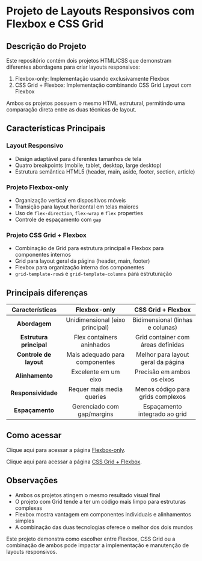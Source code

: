 # Projeto de Layouts Responsivos com Flexbox e CSS Grid

## Descrição do Projeto
Este repositório contém dois projetos HTML/CSS que demonstram diferentes abordagens para criar layouts responsivos:

1. Flexbox-only: Implementação usando exclusivamente Flexbox
2. CSS Grid + Flexbox: Implementação combinando CSS Grid Layout com Flexbox

Ambos os projetos possuem o mesmo HTML estrutural, permitindo uma comparação direta entre as duas técnicas de layout.

## Características Principais

### Layout Responsivo

- Design adaptável para diferentes tamanhos de tela
- Quatro breakpoints (mobile, tablet, desktop, large desktop)
- Estrutura semântica HTML5 (header, main, aside, footer, section, article)

### Projeto Flexbox-only

- Organização vertical em dispositivos móveis
- Transição para layout horizontal em telas maiores
- Uso de `flex-direction`, `flex-wrap` e `flex` properties
- Controle de espaçamento com `gap`

### Projeto CSS Grid + Flexbox

- Combinação de Grid para estrutura principal e Flexbox para componentes internos
- Grid para layout geral da página (header, main, footer)
- Flexbox para organização interna dos componentes
- `grid-template-row`s e `grid-template-columns` para estruturação

## Principais diferenças
|   **Características**   |         **Flexbox-only**        |       **CSS Grid + Flexbox**       |
|:-----------------------:|:-------------------------------:|:----------------------------------:|
|      **Abordagem**      | Unidimensional (eixo principal) |  Bidimensional (linhas e colunas)  |
| **Estrutura principal** |    Flex containers aninhados    | Grid container com áreas definidas |
|  **Controle de layout** |  Mais adequado para componentes | Melhor para layout geral da página |
|     **Alinhamento**     |       Excelente em um eixo      |     Precisão em ambos os eixos     |
|    **Responsividade**   |    Requer mais media queries    |  Menos código para grids complexos |
|     **Espaçamento**     |    Gerenciado com gap/margins   |    Espaçamento integrado ao grid   |

## Como acessar
Clique aqui para acessar a página [Flexbox-only](https://menxzes.github.io/responsive-web-layout/flexbox/).

Clique aqui para acessar a página [CSS Grid + Flexbox](https://menxzes.github.io/responsive-web-layout/grid-flexbox/).

## Observações

- Ambos os projetos atingem o mesmo resultado visual final
- O projeto com Grid tende a ter um código mais limpo para estruturas complexas
- Flexbox mostra vantagem em componentes individuais e alinhamentos simples
- A combinação das duas tecnologias oferece o melhor dos dois mundos

Este projeto demonstra como escolher entre Flexbox, CSS Grid ou a combinação de ambos pode impactar a implementação e manutenção de layouts responsivos.
